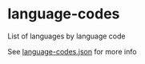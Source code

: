 # language-codes
List of languages by language code

See [language-codes.json](language-codes.json) for more info

